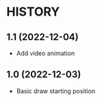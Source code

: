 # HISTORY

## 1.1 (2022-12-04)

* Add video animation

## 1.0 (2022-12-03)

* Basic draw starting position